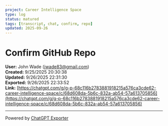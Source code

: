 ```yaml
---
project: Career Intelligence Space
type: log
status: matured
tags: [transcript, chat, confirm, repo]
updated: 2025-09-26
---
```


# Confirm GitHub Repo

**User:** John Wade (jwade83@gmail.com)  
**Created:** 9/25/2025 20:30:38  
**Updated:** 9/26/2025 22:31:30  
**Exported:** 9/26/2025 22:33:52  
**Link:** [https://chatgpt.com/g/g-p-68c116b2783881918215a576ca3cde62-career-intelligence-space/c/68d608da-5b6c-832a-ab54-57a613705856](https://chatgpt.com/g/g-p-68c116b2783881918215a576ca3cde62-career-intelligence-space/c/68d608da-5b6c-832a-ab54-57a613705856)  



---
Powered by [ChatGPT Exporter](https://www.chatgptexporter.com)